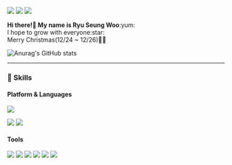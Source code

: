 <p>
  <a href="https://blog.naver.com/rsw1452" target="_blank"><img src="https://img.shields.io/badge/Blog-00C73C?style=flat-square&logo=Storyblok&logoColor=white"/></a>
  <a href="mailto:rsw1452@naver.com" target="_blank"><img src="https://img.shields.io/badge/rsw1452@naver.com-EA4335?style=flat-square&logo=naver&logoColor=white"/></a>
  <a href="https://www.instagram.com/penguwin_sw/" target="_blank"><img src="https://img.shields.io/badge/Instagram-E4405F?style=flat-square&logo=instagram&logoColor=white"/></a>
</p>

<p>
  <strong>Hi there!👋 My name is Ryu Seung Woo</strong>:yum:<br/>
  I hope to grow with everyone:star:<br/>
  Merry Christmas(12/24 ~ 12/26)🎉🎉
</p>

 ![Anurag's GitHub stats](https://github-readme-stats.vercel.app/api?username=RyuSw-cs&&show_icons=true&theme=vue)

</b>

<hr>

### 💪 Skills
#### Platform & Languages
<p>
  <img src="https://img.shields.io/badge/Android-3DDC84?style=flat-square&logo=Android&logoColor=white"/>
</p>
<p>
  <img src="https://img.shields.io/badge/Java-007396?style=flat-square&logo=Java&logoColor=white"/>
  <img src="https://img.shields.io/badge/Kotlin-0095D5?style=flat-square&logo=Kotlin&logoColor=white"/> 
</p>

#### Tools
<p>
  <img src="https://img.shields.io/badge/Android%20Studio-565656?style=flat-square&logo=androidstudio&logoColor=99CC00"/>
  <img src="https://img.shields.io/badge/Intellij-000000?style=flat-square&logo=intellijidea&logoColor=white"/>
  <img src="https://img.shields.io/badge/Slack-4A154B?style=flat-square&logo=slack&logoColor=white"/>
   <img src="https://img.shields.io/badge/Notion-EEEEEE?style=flat-square&logo=Notion&logoColor=black"/>
  <img src="https://img.shields.io/badge/Source%20Tree-005DF4?style=flat-square&logo=sourcetree&logoColor=white"/>
  <img src="https://img.shields.io/badge/Git-F05032?style=flat-square&logo=Git&logoColor=white"/>
</p>
